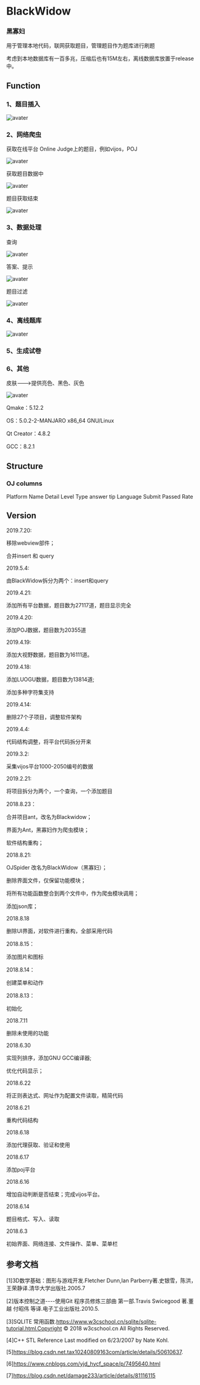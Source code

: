 # BlackWidow

### 黑寡妇

用于管理本地代码，联网获取题目，管理题目作为题库进行刷题

考虑到本地数据库有一百多兆，压缩后也有15M左右，离线数据库放置于release中。

## Function

### 1、题目插入

![avater](img/insert.png)

### 2、网络爬虫

获取在线平台 Online Judge上的题目，例如vijos，POJ

![avater](img/spider.png)

获取题目数据中

![avater](img/retriving.png)

题目获取结束

![avater](img/done.png)

### 3、数据处理

查询

![avater](img/query.png)

答案、提示

![avater](img/answer.png)

题目过滤

![avater](img/filter.png)

### 4、离线题库

![avater](img/database.png)

### 5、生成试卷

### 6、其他

皮肤--->提供亮色、黑色、灰色

![avater](img/skins.png)

Qmake：5.12.2

OS：5.0.2-2-MANJARO x86_64 GNU/Linux

Qt Creator：4.8.2

GCC：8.2.1

## Structure

### OJ columns

Platform Name Detail Level Type answer tip Language Submit Passed Rate

## Version

2019.7.20:

移除webview部件；

合并insert 和 query 

2019.5.4:

由BlackWidow拆分为两个：insert和query

2019.4.21:

添加所有平台数据，题目数为27117道，题目显示完全

2019.4.20:

添加POJ数据，题目数为20355道

2019.4.19:

添加大视野数据，题目数为16111道。

2019.4.18:

添加LUOGU数据，题目数为13814道;

添加多种字符集支持

2019.4.14:

删除27个子项目，调整软件架构

2019.4.4:

代码结构调整，将平台代码拆分开来

2019.3.2:

采集vijos平台1000-2050编号的数据

2019.2.21:

将项目拆分为两个，一个查询，一个添加题目

2018.8.23：

合并项目ant，改名为Blackwidow；

界面为Ant，黑寡妇作为爬虫模块；

软件结构重构；

2018.8.21:

OJSpider 改名为BlackWidow（黑寡妇）；

删除界面文件，仅保留功能模块；

将所有功能函数整合到两个文件中，作为爬虫模块调用；

添加json库；

2018.8.18

删除UI界面，对软件进行重构，全部采用代码

2018.8.15：

添加图片和图标

2018.8.14：

创建菜单和动作

2018.8.13：

初始化

2018.7.11

删除未使用的功能

2018.6.30

实现列排序，添加GNU GCC编译器;

优化代码显示；

2018.6.22

将正则表达式、网址作为配置文件读取，精简代码

2018.6.21

重构代码结构

2018.6.18

添加代理获取、验证和使用

2018.6.17

添加poj平台

2018.6.16

增加自动判断是否结束；完成vijos平台。

2018.6.14

题目格式、写入、读取

2018.6.3

初始界面、网络连接、文件操作、菜单、菜单栏

## 参考文档

[1]3D数学基础：图形与游戏开发.Fletcher Dunn,Ian Parberry著.史银雪，陈洪，王荣静译.清华大学出版社.2005.7

[2]版本控制之道----使用Git 程序员修炼三部曲 第一部.Travis Swicegood 著.董越 付昭伟 等译.电子工业出版社.2010.5.

[3]SQLITE 常用函数.https://www.w3cschool.cn/sqlite/sqlite-tutorial.html.Copyright © 2018 w3cschool.cn All Rights Reserved.

[4]C++ STL Reference Last modified on 6/23/2007 by Nate Kohl.

[5]https://blog.csdn.net.tax10240809163com/article/details/50610637.

[6]https://www.cnblogs.com/yjd_hycf_space/p/7495640.html

[7]https://blog.csdn.net/damage233/article/details/81116115
